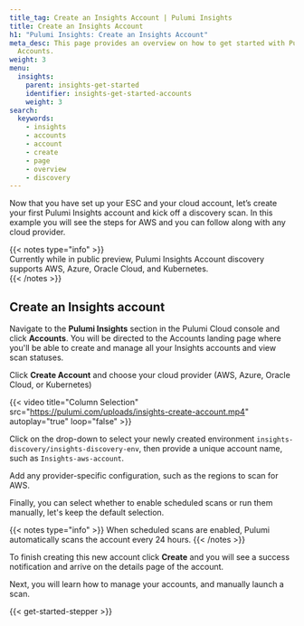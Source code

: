 ```yaml
---
title_tag: Create an Insights Account | Pulumi Insights
title: Create an Insights Account
h1: "Pulumi Insights: Create an Insights Account"
meta_desc: This page provides an overview on how to get started with Pulumi Insights
  Accounts.
weight: 3
menu:
  insights:
    parent: insights-get-started
    identifier: insights-get-started-accounts
    weight: 3
search:
  keywords:
    - insights
    - accounts
    - account
    - create
    - page
    - overview
    - discovery
---
```


Now that you have set up your ESC and your cloud account, let’s create your first Pulumi Insights account and kick off a discovery scan. In this example you will see the steps for AWS and you can follow along with any cloud provider.

{{< notes type="info" >}}  
Currently while in public preview, Pulumi Insights Account discovery supports AWS, Azure, Oracle Cloud, and Kubernetes.  
{{< /notes >}}

## Create an Insights account

Navigate to the **Pulumi Insights** section in the Pulumi Cloud console and click **Accounts**. You will be directed to the Accounts landing page where you'll be able to create and manage all your Insights accounts and view scan statuses.

Click **Create Account** and choose your cloud provider (AWS, Azure, Oracle Cloud, or Kubernetes)

{{< video title="Column Selection" src="https://pulumi.com/uploads/insights-create-account.mp4" autoplay="true" loop="false" >}}

Click on the drop-down to select your newly created environment `insights-discovery/insights-discovery-env`, then provide a unique account name, such as `Insights-aws-account`.

Add any provider-specific configuration, such as the regions to scan for AWS.

Finally, you can select whether to enable scheduled scans or run them manually, let's keep the default selection.

{{< notes type="info" >}}
When scheduled scans are enabled, Pulumi automatically scans the account every 24 hours.
{{< /notes >}}

To finish creating this new account click **Create** and you will see a success notification and arrive on the details page of the account.

Next, you will learn how to manage your accounts, and manually launch a scan.

{{< get-started-stepper >}}
